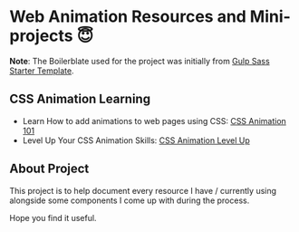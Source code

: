 # Web Animation Resources and Mini-projects 😇

**Note**: The Boilerblate used for the project was initially from [Gulp Sass Starter Template](https://github.com/cssanimation/gulp-sass-starter/).

## CSS Animation Learning

+ Learn How to add animations to web pages using CSS: [CSS Animation 101](https://cssanimation.rocks/courses/animation-101/)
+ Level Up Your CSS Animation Skills: [CSS Animation Level Up](https://courses.cssanimation.rocks/p/level-up)

## About Project

This project is to help document every resource I have / currently using alongside some components I come up with during the process.

Hope you find it useful.
